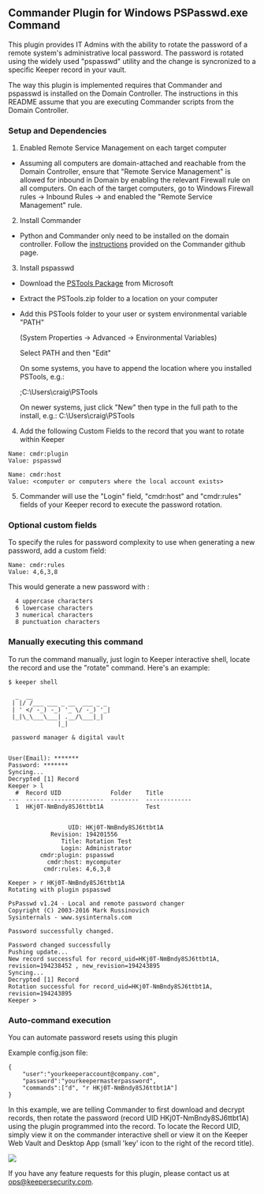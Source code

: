 Commander Plugin for Windows PSPasswd.exe Command
----

This plugin provides IT Admins with the ability to rotate the password of a remote system's administrative local password. The password is rotated using the widely used "pspasswd" utility and the change is syncronized to a specific Keeper record in your vault.  

The way this plugin is implemented requires that Commander and pspasswd is installed on the Domain Controller.  The instructions in this README assume that you are executing Commander scripts from the Domain Controller.

### Setup and Dependencies

1. Enabled Remote Service Management on each target computer

- Assuming all computers are domain-attached and reachable from the Domain Controller, ensure that "Remote Service Management" is allowed for inbound in Domain by enabling the relevant Firewall rule on all computers.  On each of the target computers, go to Windows Firewall rules -> Inbound Rules -> and enabled the "Remote Service Management" rule.

2. Install Commander

- Python and Commander only need to be installed on the domain controller.  Follow the [instructions](https://github.com/Keeper-Security/Commander#installation) provided on the Commander github page.

3. Install pspasswd 

- Download the [PSTools Package](https://docs.microsoft.com/en-us/sysinternals/downloads/pspasswd) from Microsoft

- Extract the PSTools.zip folder to a location on your computer

- Add this PSTools folder to your user or system environmental variable "PATH"
  
  (System Properties -> Advanced -> Environmental Variables)

  Select PATH and then "Edit"

  On some systems, you have to append the location where you installed PSTools, e.g.:

  ;C:\Users\craig\PSTools

  On newer systems, just click "New" then type in the full path to the install, e.g.:
  C:\Users\craig\PSTools

4. Add the following Custom Fields to the record that you want to rotate within Keeper

```
Name: cmdr:plugin
Value: pspasswd

Name: cmdr:host
Value: <computer or computers where the local account exists>
```

5. Commander will use the "Login" field, "cmdr:host" and "cmdr:rules" fields of your Keeper record to execute the password rotation.

### Optional custom fields

To specify the rules for password complexity to use when generating a new password, add a custom field:

```
Name: cmdr:rules
Value: 4,6,3,8
```

This would generate a new password with :
```
  4 uppercase characters
  6 lowercase characters
  3 numerical characters
  8 punctuation characters
```

### Manually executing this command

To run the command manually, just login to Keeper interactive shell, locate the record and use the "rotate" command.  Here's an example:

```
$ keeper shell

  _  __
 | |/ /___ ___ _ __  ___ _ _
 | ' </ -_) -_) '_ \/ -_) '_|
 |_|\_\___\___| .__/\___|_|
              |_|

 password manager & digital vault


User(Email): *******
Password: *******
Syncing...
Decrypted [1] Record
Keeper > l
  #  Record UID              Folder    Title
---  ----------------------  --------  -------------
  1  HKj0T-NmBndy8SJ6ttbt1A            Test


                 UID: HKj0T-NmBndy8SJ6ttbt1A
            Revision: 194201556
               Title: Rotation Test
               Login: Administrator
         cmdr:plugin: pspasswd
           cmdr:host: mycomputer
          cmdr:rules: 4,6,3,8

Keeper > r HKj0T-NmBndy8SJ6ttbt1A
Rotating with plugin pspasswd

PsPasswd v1.24 - Local and remote password changer
Copyright (C) 2003-2016 Mark Russinovich
Sysinternals - www.sysinternals.com

Password successfully changed.

Password changed successfully
Pushing update...
New record successful for record_uid=HKj0T-NmBndy8SJ6ttbt1A, revision=194238452 , new_revision=194243895
Syncing...
Decrypted [1] Record
Rotation successful for record_uid=HKj0T-NmBndy8SJ6ttbt1A, revision=194243895
Keeper >
```

### Auto-command execution

You can automate password resets using this plugin

Example config.json file:

```
{                                                                               
    "user":"yourkeeperaccount@company.com",
    "password":"yourkeepermasterpassword",
    "commands":["d", "r HKj0T-NmBndy8SJ6ttbt1A"]
}
```

In this example, we are telling Commander to first download and decrypt records, then rotate the password (record UID HKj0T-NmBndy8SJ6ttbt1A) using the plugin programmed into the record. To locate the Record UID, simply view it on the commander interactive shell or view it on the Keeper Web Vault and Desktop App (small 'key' icon to the right of the record title).

![](https://raw.githubusercontent.com/Keeper-Security/Commander/master/keepercommander/images/record_uid.png)

If you have any feature requests for this plugin, please contact us at ops@keepersecurity.com.

